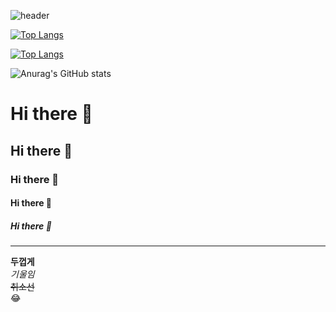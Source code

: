![header](https://capsule-render.vercel.app/api?type=waving&color=rightgreen&height=300&section=header&text=데이터분석가김현정&fontSize=90)

[![Top Langs](https://github-readme-stats.vercel.app/api/top-langs/?username=1016wjd&langs_count=8)](https://github.com/1016wjd/github-readme-stats)


[![Top Langs](https://github-readme-stats.vercel.app/api/top-langs/?username=1016wjd)](https://github.com/1016wjd/github-readme-stats)

![Anurag's GitHub stats](https://github-readme-stats.vercel.app/api?username=1016wjd&show_icons=true&theme=radical)


# Hi there 👋
## Hi there 👋
### Hi there 👋
#### Hi there 👋
##### Hi there 👋
---
**두껍게** <br>
*기울임* <br>
~~취소선~~ <br>
:joy: <br>

